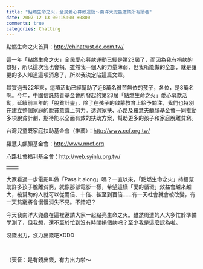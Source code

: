 ```yaml
---
title: "點燃生命之火，全民愛心募款運動～南洋大兜蟲邀請所有讀者"
date: 2007-12-13 00:15:00 +0800
comments: true
categories: Chatting
---
```

<p>點燃生命之火首頁：<a href="http://chinatrust.dc.com.tw/">http://chinatrust.dc.com.tw/</a></p><p>這一年「點燃生命之火」全民愛心募款運動已經是第23屆了，而因為我有捐款的癖好，所以這次我也會捐，雖然我一個人的力量薄弱，但我所能做的全部，就是讓更的多人知道這項消息了，所以我決定貼這篇文章。</p><p>其實過去22年來，這項活動已經幫助了近8萬名貧苦無依的孩子，各位，是8萬名啊。今年，中國信託慈善基金會所發起的第23屆「點燃生命之火」愛心募款活動，延續前三年的「脫貧計畫」，除了在孩子的啟蒙教育上給予關注，我們也特別在建立整個家庭的脫貧意識上努力。透過家扶、心路及羅慧夫顱顏基金會一同推動多項脫貧計劃，期待能以全面有效的扶助方案，幫助更多的孩子和家庭脫離貧窮。</p><p>台灣兒童既家庭扶助基金會（推薦）：<a href="http://www.ccf.org.tw/">http://www.ccf.org.tw/</a></p><p>羅慧夫顱顏基金會：<a href="http://www.nncf.org/">http://www.nncf.org</a></p><p>心路社會福利基金會：<a href="http://web.syinlu.org.tw/">http://web.syinlu.org.tw/</a></p><p><table cellspacing="0" cellpadding="0" width="90%" border="0"><tbody><tr><td><div align="center"></div></td><td><div align="center"></div></td></tr></tbody></table></p><p>大家看過一步電影叫做「Pass it along」嗎？一直以來，「點燃生命之火」持續幫助許多孩子脫離貧窮，就像那部電影一樣，希望這樣「愛的循環」效益會越來越大，被幫助的人就可以從兩倍、十倍、甚至到百倍......有一天社會就會被改變，有一天貧窮將會慢慢消失不見。不錯吧？</p><p>今天我南洋大兜蟲在這裡邀請大家一起點亮生命之火。雖然周遭的人大多忙於準備學測了，但我想，還不至於忙到沒有時間捐個款吧？至少我是這麼認為啦。</p><p>沒錢出力，沒力出錢吧XDDD</p><p> </p><p>（天音：是有錢出錢，有力出力啦～</p>
